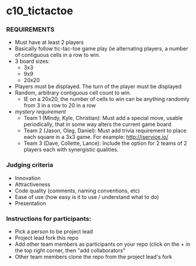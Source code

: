 # c10_tictactoe

### REQUIREMENTS
- Must have at least 2 players
- Basically follow tic-tac-toe game play (ie alternating players, a number of contiguous cells in a row to win.
- 3 board sizes:
  - 3x3
  - 9x9
  - 20x20
- Players must be displayed.  The turn of the player must be displayed
- Random, arbitrary contiguous cell count to win. 
  - IE on a 20x20, the number of cells to win can be anything randomly from 3 in a row to 20 in a row
- *mystery requirement*
  - Team 1 (Mindy, Kyle, Christian): Must add a special move, usable periodically, that in some way alters the current game board
  - Team 2 (Jason, Oleg, Daniel): Must add trivia requirement to place each square in a 3x3 game. For example: http://jservice.io/
  - Team 3 (Dave, Collette, Lance): Include the option for 2 teams of 2 players each with synergistic qualities. 

### Judging criteria
- Innovation
- Attractiveness
- Code quality (comments, naming conventions, etc)
- Ease of use (how easy is it to use / understand what to do)
- Presentation

### Instructions for participants:
- Pick a person to be project lead
- Project lead fork this repo
- Add other team members as participants on your repo (click on the + in the top right corner, then "add collaborators"
- Other team members clone the repo from the project lead's fork
